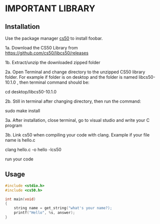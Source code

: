 # IMPORTANT LIBRARY

## Installation

Use the package manager [cs50](https://manual.cs50.io/) to install foobar.

1a. Download the CS50 Library from https://github.com/cs50/libcs50/releases

1b. Extract/unzip the downloaded zipped folder

2a. Open Terminal and change directory to the unzipped CS50 library folder. For example if folder is on desktop and the folder is named libcs50-10.1.0 , then terminal command should be:

cd desktop/libcs50-10.1.0

2b. Still in terminal after changing directory, then run the command:

sudo make install

3a. After installation, close terminal, go to visual studio and write your C program

3b. Link cs50 when compiling your code with clang. Example if your file name is hello.c

clang hello.c -o hello -lcs50

run your code

## Usage

```c
#include <stdio.h>
#include <cs50.h>

int main(void)
{
    string name = get_string("what's your name?);
    printf("Hello", %s, answer);
}
```
